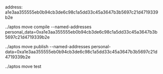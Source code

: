 address: a1e3aa355555eb0b94cb3de6c98c1a5dd33c45a3647b3b5697c21d4719339b2e

../aptos move compile --named-addresses personal_data=0xa1e3aa355555eb0b94cb3de6c98c1a5dd33c45a3647b3b5697c21d4719339b2e

../aptos move publish --named-addresses personal-data=0xa1e3aa355555eb0b94cb3de6c98c1a5dd33c45a3647b3b5697c21d4719339b2e

 ../aptos move test